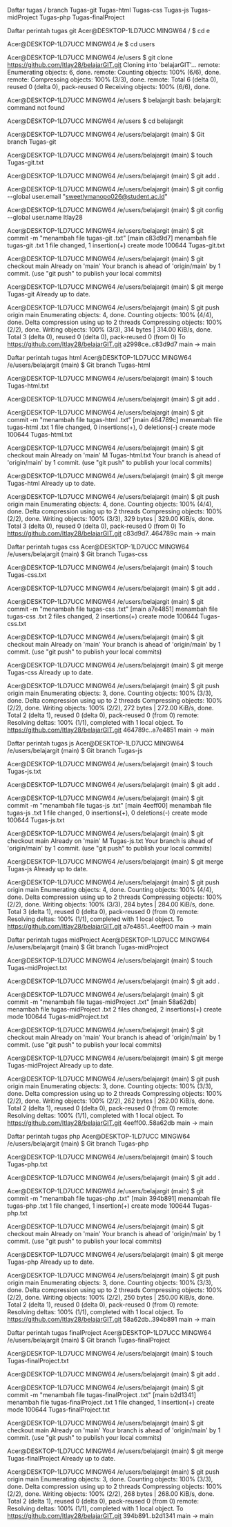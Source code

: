 Daftar tugas / branch
Tugas-git
Tugas-html
Tugas-css
Tugas-js
Tugas-midProject
Tugas-php
Tugas-finalProject

Daftar perintah tugas git
Acer@DESKTOP-1LD7UCC MINGW64 /
$ cd e

Acer@DESKTOP-1LD7UCC MINGW64 /e
$ cd users

Acer@DESKTOP-1LD7UCC MINGW64 /e/users
$ git clone https://github.com/Itlay28/belajarGIT.git
Cloning into 'belajarGIT'...
remote: Enumerating objects: 6, done.
remote: Counting objects: 100% (6/6), done.
remote: Compressing objects: 100% (3/3), done.
remote: Total 6 (delta 0), reused 0 (delta 0), pack-reused 0
Receiving objects: 100% (6/6), done.

Acer@DESKTOP-1LD7UCC MINGW64 /e/users
$ belajargit
bash: belajargit: command not found

Acer@DESKTOP-1LD7UCC MINGW64 /e/users
$ cd belajargit

Acer@DESKTOP-1LD7UCC MINGW64 /e/users/belajargit (main)
$ Git branch Tugas-git

Acer@DESKTOP-1LD7UCC MINGW64 /e/users/belajargit (main)
$ touch Tugas-git.txt

Acer@DESKTOP-1LD7UCC MINGW64 /e/users/belajargit (main)
$ git add .

Acer@DESKTOP-1LD7UCC MINGW64 /e/users/belajargit (main)
$ git config --global user.email "sweetlymanopo026@student.ac.id"

Acer@DESKTOP-1LD7UCC MINGW64 /e/users/belajargit (main)
$ git config --global user.name Itlay28

Acer@DESKTOP-1LD7UCC MINGW64 /e/users/belajargit (main)
$ git commit -m "menambah file tugas-git .txt"
[main c83d9d7] menambah file tugas-git .txt
 1 file changed, 1 insertion(+)
 create mode 100644 Tugas-git.txt

Acer@DESKTOP-1LD7UCC MINGW64 /e/users/belajargit (main)
$ git checkout main
Already on 'main'
Your branch is ahead of 'origin/main' by 1 commit.
  (use "git push" to publish your local commits)

Acer@DESKTOP-1LD7UCC MINGW64 /e/users/belajargit (main)
$ git merge Tugas-git
Already up to date.

Acer@DESKTOP-1LD7UCC MINGW64 /e/users/belajargit (main)
$ git push origin main
Enumerating objects: 4, done.
Counting objects: 100% (4/4), done.
Delta compression using up to 2 threads
Compressing objects: 100% (2/2), done.
Writing objects: 100% (3/3), 314 bytes | 314.00 KiB/s, done.
Total 3 (delta 0), reused 0 (delta 0), pack-reused 0 (from 0)
To https://github.com/Itlay28/belajarGIT.git
   a2998ce..c83d9d7  main -> main

Daftar perintah tugas html
Acer@DESKTOP-1LD7UCC MINGW64 /e/users/belajargit (main)
$ Git branch Tugas-html

Acer@DESKTOP-1LD7UCC MINGW64 /e/users/belajargit (main)
$ touch Tugas-html.txt

Acer@DESKTOP-1LD7UCC MINGW64 /e/users/belajargit (main)
$ git add .

Acer@DESKTOP-1LD7UCC MINGW64 /e/users/belajargit (main)
$ git commit -m "menambah file tugas-html .txt"
[main 464789c] menambah file tugas-html .txt
 1 file changed, 0 insertions(+), 0 deletions(-)
 create mode 100644 Tugas-html.txt

Acer@DESKTOP-1LD7UCC MINGW64 /e/users/belajargit (main)
$ git checkout main
Already on 'main'
M       Tugas-html.txt
Your branch is ahead of 'origin/main' by 1 commit.
  (use "git push" to publish your local commits)

Acer@DESKTOP-1LD7UCC MINGW64 /e/users/belajargit (main)
$ git merge Tugas-html
Already up to date.

Acer@DESKTOP-1LD7UCC MINGW64 /e/users/belajargit (main)
$ git push origin main
Enumerating objects: 4, done.
Counting objects: 100% (4/4), done.
Delta compression using up to 2 threads
Compressing objects: 100% (2/2), done.
Writing objects: 100% (3/3), 329 bytes | 329.00 KiB/s, done.
Total 3 (delta 0), reused 0 (delta 0), pack-reused 0 (from 0)
To https://github.com/Itlay28/belajarGIT.git
   c83d9d7..464789c  main -> main

Daftar perintah tugas css
Acer@DESKTOP-1LD7UCC MINGW64 /e/users/belajargit (main)
$ Git branch Tugas-css

Acer@DESKTOP-1LD7UCC MINGW64 /e/users/belajargit (main)
$ touch Tugas-css.txt

Acer@DESKTOP-1LD7UCC MINGW64 /e/users/belajargit (main)
$ git add .

Acer@DESKTOP-1LD7UCC MINGW64 /e/users/belajargit (main)
$ git commit -m "menambah file tugas-css .txt"
[main a7e4851] menambah file tugas-css .txt
 2 files changed, 2 insertions(+)
 create mode 100644 Tugas-css.txt

Acer@DESKTOP-1LD7UCC MINGW64 /e/users/belajargit (main)
$ git checkout main
Already on 'main'
Your branch is ahead of 'origin/main' by 1 commit.
  (use "git push" to publish your local commits)

Acer@DESKTOP-1LD7UCC MINGW64 /e/users/belajargit (main)
$ git merge Tugas-css
Already up to date.

Acer@DESKTOP-1LD7UCC MINGW64 /e/users/belajargit (main)
$ git push origin main
Enumerating objects: 3, done.
Counting objects: 100% (3/3), done.
Delta compression using up to 2 threads
Compressing objects: 100% (2/2), done.
Writing objects: 100% (2/2), 272 bytes | 272.00 KiB/s, done.
Total 2 (delta 1), reused 0 (delta 0), pack-reused 0 (from 0)
remote: Resolving deltas: 100% (1/1), completed with 1 local object.
To https://github.com/Itlay28/belajarGIT.git
   464789c..a7e4851  main -> main

Daftar perintah tugas js
Acer@DESKTOP-1LD7UCC MINGW64 /e/users/belajargit (main)
$ Git branch Tugas-js

Acer@DESKTOP-1LD7UCC MINGW64 /e/users/belajargit (main)
$ touch Tugas-js.txt

Acer@DESKTOP-1LD7UCC MINGW64 /e/users/belajargit (main)
$ git add .

Acer@DESKTOP-1LD7UCC MINGW64 /e/users/belajargit (main)
$ git commit -m "menambah file tugas-js .txt"
[main 4eeff00] menambah file tugas-js .txt
 1 file changed, 0 insertions(+), 0 deletions(-)
 create mode 100644 Tugas-js.txt

Acer@DESKTOP-1LD7UCC MINGW64 /e/users/belajargit (main)
$ git checkout main
Already on 'main'
M       Tugas-js.txt
Your branch is ahead of 'origin/main' by 1 commit.
  (use "git push" to publish your local commits)

Acer@DESKTOP-1LD7UCC MINGW64 /e/users/belajargit (main)
$ git merge Tugas-js
Already up to date.

Acer@DESKTOP-1LD7UCC MINGW64 /e/users/belajargit (main)
$ git push origin main
Enumerating objects: 4, done.
Counting objects: 100% (4/4), done.
Delta compression using up to 2 threads
Compressing objects: 100% (2/2), done.
Writing objects: 100% (3/3), 284 bytes | 284.00 KiB/s, done.
Total 3 (delta 1), reused 0 (delta 0), pack-reused 0 (from 0)
remote: Resolving deltas: 100% (1/1), completed with 1 local object.
To https://github.com/Itlay28/belajarGIT.git
   a7e4851..4eeff00  main -> main

Daftar perintah tugas midProject
Acer@DESKTOP-1LD7UCC MINGW64 /e/users/belajargit (main)
$ Git branch Tugas-midProject

Acer@DESKTOP-1LD7UCC MINGW64 /e/users/belajargit (main)
$ touch Tugas-midProject.txt

Acer@DESKTOP-1LD7UCC MINGW64 /e/users/belajargit (main)
$ git add .

Acer@DESKTOP-1LD7UCC MINGW64 /e/users/belajargit (main)
$ git commit -m "menambah file tugas-midProject .txt"
[main 58a62db] menambah file tugas-midProject .txt
 2 files changed, 2 insertions(+)
 create mode 100644 Tugas-midProject.txt

Acer@DESKTOP-1LD7UCC MINGW64 /e/users/belajargit (main)
$ git checkout main
Already on 'main'
Your branch is ahead of 'origin/main' by 1 commit.
  (use "git push" to publish your local commits)

Acer@DESKTOP-1LD7UCC MINGW64 /e/users/belajargit (main)
$ git merge Tugas-midProject
Already up to date.

Acer@DESKTOP-1LD7UCC MINGW64 /e/users/belajargit (main)
$ git push origin main
Enumerating objects: 3, done.
Counting objects: 100% (3/3), done.
Delta compression using up to 2 threads
Compressing objects: 100% (2/2), done.
Writing objects: 100% (2/2), 262 bytes | 262.00 KiB/s, done.
Total 2 (delta 1), reused 0 (delta 0), pack-reused 0 (from 0)
remote: Resolving deltas: 100% (1/1), completed with 1 local object.
To https://github.com/Itlay28/belajarGIT.git
   4eeff00..58a62db  main -> main

Daftar perintah tugas php
Acer@DESKTOP-1LD7UCC MINGW64 /e/users/belajargit (main)
$ Git branch Tugas-php

Acer@DESKTOP-1LD7UCC MINGW64 /e/users/belajargit (main)
$ touch Tugas-php.txt

Acer@DESKTOP-1LD7UCC MINGW64 /e/users/belajargit (main)
$ git add .

Acer@DESKTOP-1LD7UCC MINGW64 /e/users/belajargit (main)
$ git commit -m "menambah file tugas-php .txt"
[main 394b891] menambah file tugas-php .txt
 1 file changed, 1 insertion(+)
 create mode 100644 Tugas-php.txt

Acer@DESKTOP-1LD7UCC MINGW64 /e/users/belajargit (main)
$ git checkout main
Already on 'main'
Your branch is ahead of 'origin/main' by 1 commit.
  (use "git push" to publish your local commits)

Acer@DESKTOP-1LD7UCC MINGW64 /e/users/belajargit (main)
$ git merge Tugas-php
Already up to date.

Acer@DESKTOP-1LD7UCC MINGW64 /e/users/belajargit (main)
$ git push origin main
Enumerating objects: 3, done.
Counting objects: 100% (3/3), done.
Delta compression using up to 2 threads
Compressing objects: 100% (2/2), done.
Writing objects: 100% (2/2), 250 bytes | 250.00 KiB/s, done.
Total 2 (delta 1), reused 0 (delta 0), pack-reused 0 (from 0)
remote: Resolving deltas: 100% (1/1), completed with 1 local object.
To https://github.com/Itlay28/belajarGIT.git
   58a62db..394b891  main -> main

Daftar perintah tugas finalProject
Acer@DESKTOP-1LD7UCC MINGW64 /e/users/belajargit (main)
$ Git branch Tugas-finalProject

Acer@DESKTOP-1LD7UCC MINGW64 /e/users/belajargit (main)
$ touch Tugas-finalProject.txt

Acer@DESKTOP-1LD7UCC MINGW64 /e/users/belajargit (main)
$ git add .

Acer@DESKTOP-1LD7UCC MINGW64 /e/users/belajargit (main)
$ git commit -m "menambah file tugas-finalProject .txt"
[main b2d1341] menambah file tugas-finalProject .txt
 1 file changed, 1 insertion(+)
 create mode 100644 Tugas-finalProject.txt

Acer@DESKTOP-1LD7UCC MINGW64 /e/users/belajargit (main)
$ git checkout main
Already on 'main'
Your branch is ahead of 'origin/main' by 1 commit.
  (use "git push" to publish your local commits)

Acer@DESKTOP-1LD7UCC MINGW64 /e/users/belajargit (main)
$ git merge Tugas-finalProject
Already up to date.

Acer@DESKTOP-1LD7UCC MINGW64 /e/users/belajargit (main)
$ git push origin main
Enumerating objects: 3, done.
Counting objects: 100% (3/3), done.
Delta compression using up to 2 threads
Compressing objects: 100% (2/2), done.
Writing objects: 100% (2/2), 268 bytes | 268.00 KiB/s, done.
Total 2 (delta 1), reused 0 (delta 0), pack-reused 0 (from 0)
remote: Resolving deltas: 100% (1/1), completed with 1 local object.
To https://github.com/Itlay28/belajarGIT.git
   394b891..b2d1341  main -> main
